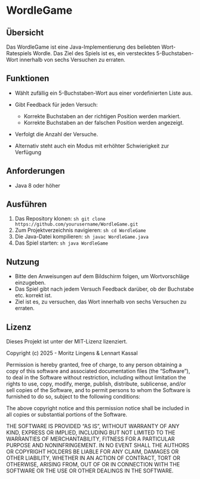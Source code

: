 # WordleGame

## Übersicht
Das WordleGame ist eine Java-Implementierung des beliebten Wort-Ratespiels Wordle. Das Ziel des Spiels ist es, ein verstecktes 5-Buchstaben-Wort innerhalb von sechs Versuchen zu erraten.

## Funktionen
- Wählt zufällig ein 5-Buchstaben-Wort aus einer vordefinierten Liste aus.
- Gibt Feedback für jeden Versuch:
    - Korrekte Buchstaben an der richtigen Position werden markiert.
    - Korrekte Buchstaben an der falschen Position werden angezeigt.
- Verfolgt die Anzahl der Versuche.

- Alternativ steht auch ein Modus mit erhöhter Schwierigkeit zur Verfügung

## Anforderungen
- Java 8 oder höher

## Ausführen
1. Das Repository klonen:
        ```sh
        git clone https://github.com/yourusername/WordleGame.git
        ```
2. Zum Projektverzeichnis navigieren:
        ```sh
        cd WordleGame
        ```
3. Die Java-Datei kompilieren:
        ```sh
        javac WordleGame.java
        ```
4. Das Spiel starten:
        ```sh
        java WordleGame
        ```

## Nutzung
- Bitte den Anweisungen auf dem Bildschirm folgen, um Wortvorschläge einzugeben.
- Das Spiel gibt nach jedem Versuch Feedback darüber, ob der Buchstabe etc. korrekt ist.
- Ziel ist es, zu versuchen, das Wort innerhalb von sechs Versuchen zu erraten.

## Lizenz
Dieses Projekt ist unter der MIT-Lizenz lizenziert.

Copyright (c) 2025 - Moritz Lingens & Lennart Kassal

Permission is hereby granted, free of charge, to any person obtaining a copy of this software and associated documentation files (the “Software”), to deal in the Software without restriction, including without limitation the rights to use, copy, modify, merge, publish, distribute, sublicense, and/or sell copies of the Software, and to permit persons to whom the Software is furnished to do so, subject to the following conditions:

The above copyright notice and this permission notice shall be included in all copies or substantial portions of the Software.

THE SOFTWARE IS PROVIDED “AS IS”, WITHOUT WARRANTY OF ANY KIND, EXPRESS OR IMPLIED, INCLUDING BUT NOT LIMITED TO THE WARRANTIES OF MERCHANTABILITY, FITNESS FOR A PARTICULAR PURPOSE AND NONINFRINGEMENT. IN NO EVENT SHALL THE AUTHORS OR COPYRIGHT HOLDERS BE LIABLE FOR ANY CLAIM, DAMAGES OR OTHER LIABILITY, WHETHER IN AN ACTION OF CONTRACT, TORT OR OTHERWISE, ARISING FROM, OUT OF OR IN CONNECTION WITH THE SOFTWARE OR THE USE OR OTHER DEALINGS IN THE SOFTWARE. 
